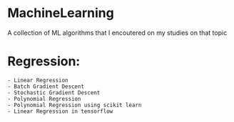 # MachineLearning
A collection of ML algorithms that I encoutered on my studies on that topic

# Regression:
	- Linear Regression
	- Batch Gradient Descent
	- Stochastic Gradient Descent
	- Polynomial Regression
	- Polynomial Regression using scikit learn
	- Linear Regression in tensorflow
